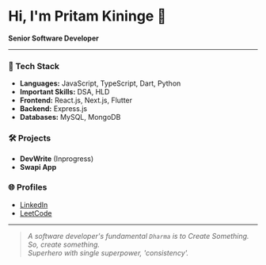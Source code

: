 # Hi, I'm Pritam Kininge 👋

**Senior Software Developer**

---

### 🚀 Tech Stack
- **Languages:** JavaScript, TypeScript, Dart, Python
- **Important Skills:** DSA, HLD
- **Frontend:** React.js, Next.js, Flutter
- **Backend:** Express.js
- **Databases:** MySQL, MongoDB

### 🛠️ Projects
- **DevWrite** (Inprogress)
- **Swapi App**


### 🌐 Profiles
- [LinkedIn](https://www.linkedin.com/in/pritam-kininge/)
- [LeetCode](https://leetcode.com/u/kininge007/)

---

> _A software developer's fundamental `Dharma` is to Create Something. So, create something._  
> _Superhero with single superpower, 'consistency'._

